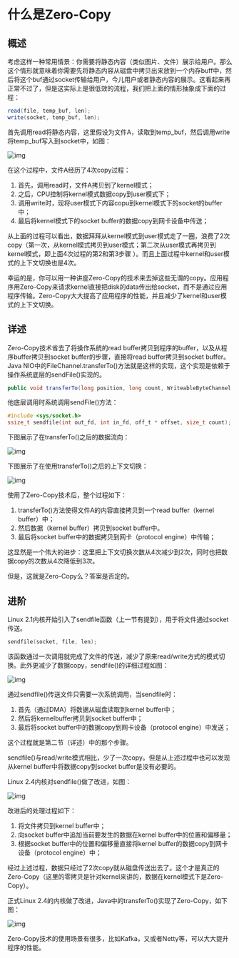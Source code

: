 # 什么是Zero-Copy

## 概述

考虑这样一种常用情景：你需要将静态内容（类似图片、文件）展示给用户。那么这个情形就意味着你需要先将静态内容从磁盘中拷贝出来放到一个内存buff中，然后将这个buf通过socket传输给用户，今儿用户或者静态内容的展示。这看起来再正常不过了，但是这实际上是很低效的流程，我们把上面的情形抽象成下面的过程：

```java
read(file, temp_buf, len);
write(socket, temp_buf, len);
```

首先调用read将静态内容，这里假设为文件A，读取到temp_buf，然后调用write将temp_buf写入到socket中，如图：

![img](https://github.com/pglc1026/JavaNIO/blob/master/pic/pic1.jpg?raw=true)

在这个过程中，文件A经历了4次copy过程：

1.  首先，调用read时，文件A拷贝到了kernel模式；
2.  之后，CPU控制将kernel模式数据copy到user模式下；
3.  调用write时，现将user模式下内容copu到kernel模式下的socket的buffer中；
4.  最后将kernel模式下的socket buffer的数据copy到网卡设备中传送；



从上面的过程可以看出，数据拜拜从kernel模式到user模式走了一圈，浪费了2次copy（第一次，从kernel模式拷贝到user模式；第二次从user模式再拷贝到kernel模式，即上面4次过程的第2和第3步骤 ）。而且上面过程中kernel和user模式的上下文切换也是4次。



幸运的是，你可以用一种讲座Zero-Copy的技术来去掉这些无谓的copy。应用程序用Zero-Copy来请求kernel直接把disk的data传出给socket，而不是通过应用程序传输。Zero-Copy大大提高了应用程序的性能，并且减少了kernel和user模式的上下文切换。



## 详述

Zero-Copy技术省去了将操作系统的read buffer拷贝到程序的buffer，以及从程序buffer拷贝到socket buffer的步骤，直接将read buffer拷贝到socket buffer。Java NIO中的FileChannel.transferTo()方法就是这样的实现，这个实现是依赖于操作系统底层的sendFile()实现的。

```java
public void transferTo(long position, long count, WriteableByteChannel tartget);
```

他底层调用时系统调用sendFile()方法：

```c
#include <sys/socket.h>
ssize_t sendfile(int out_fd, int in_fd, off_t * offset, size_t count);
```

下图展示了在transferTo()之后的数据流向：

![img](https://github.com/pglc1026/JavaNIO/blob/master/pic/pic2.jpg?raw=true)

下图展示了在使用transferTo()之后的上下文切换：

![img](https://github.com/pglc1026/JavaNIO/blob/master/pic/pic3.jpg?raw=true)

使用了Zero-Copy技术后，整个过程如下：

1.  transferTo()方法使得文件A的内容直接拷贝到一个read buffer（kernel buffer）中；
2.  然后数据（kernel buffer）拷贝到socket buffer中。
3.  最后将socket buffer中的数据拷贝到网卡（protocol engine）中传输；

这显然是一个伟大的进步：这里把上下文切换次数从4次减少到2次，同时也把数据copy的次数从4次降低到3次。



但是，这就是Zero-Copy么？答案是否定的。



## 进阶

Linux 2.1内核开始引入了sendfile函数（上一节有提到），用于将文件通过socket传送。

```c
sendfile(socket, file, len);
```

该函数通过一次调用就完成了文件的传送，减少了原来read/write方式的模式切换。此外更减少了数据copy，sendfile()的详细过程如图：

![img](https://github.com/pglc1026/JavaNIO/blob/master/pic/pic4.jpg?raw=true)

通过sendfile()传送文件只需要一次系统调用，当sendfile时：

1.  首先（通过DMA）将数据从磁盘读取到kernel buffer中；
2.  然后将kernelbuffer拷贝到socket buffer中；
3.  最后将socket buffer中的数据copy到网卡设备（protocol engine）中发送；

这个过程就是第二节（详述）中的那个步骤。



sendfile()与read/write模式相比，少了一次copy。但是从上述过程中也可以发现从kernel buffer中将数据copy到socket buffer是没有必要的。



Linux 2.4内核对sendfile()做了改进，如图：

![img](https://github.com/pglc1026/JavaNIO/blob/master/pic/pic5.jpg?raw=true)

改进后的处理过程如下：

1.  将文件拷贝到kernel buffer中；
2.  向socket buffer中追加当前要发生的数据在kernel buffer中的位置和偏移量；
3.  根据socket buffer中的位置和偏移量直接将kernel buffer的数据copy到网卡设备（protocol engine）中；

经过上述过程，数据只经过了2次copy就从磁盘传送出去了。这个才是真正的Zero-Copy（这里的零拷贝是针对kernel来讲的，数据在kernel模式下是Zero-Copy）。



正式Linux 2.4的内核做了改进，Java中的transferTo()实现了Zero-Copy，如下图：

![img](https://github.com/pglc1026/JavaNIO/blob/master/pic/pic6.jpg?raw=true)

Zero-Copy技术的使用场景有很多，比如Kafka，又或者Netty等，可以大大提升程序的性能。

